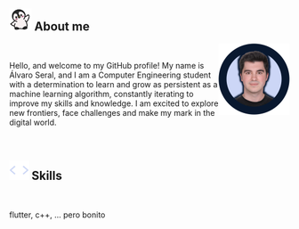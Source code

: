 ## <picture> <img src = "./pinguino_saluda_4.gif" width = 40> </picture> **About me**

<picture>
  <source media="(max-width: 768px)" srcset="">
  <img align="right" alt="" src="./perfil_2_new_transparente.png" width=128px>
</picture>

<br>

Hello, and welcome to my GitHub profile! My name is Álvaro Seral, and I am a Computer Engineering student with a determination to learn and grow as persistent as a machine learning algorithm, constantly iterating to improve my skills and knowledge. I am excited to explore new frontiers, face challenges and make my mark in the digital world.

<br> <!--<br><img src="./linea.gif"> <br>-->

## <picture> <img src = "./code_script_gif_2.gif" width = 35> </picture> **Skills**

<br>

flutter, c++, ... pero bonito
